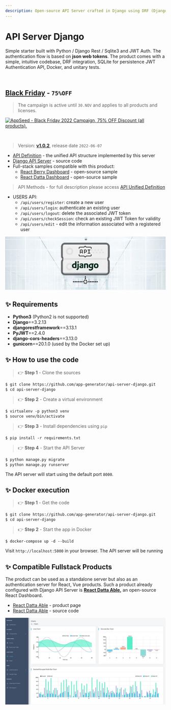 ```yaml
---
description: Open-source API Server crafted in Django using DRF (Django REST Framework)
---
```


# API Server Django

Simple starter built with Python / Django Rest / Sqlite3 and JWT Auth. The authentication flow is based on **json web tokens**. The product comes with a simple, intuitive codebase, DRF integration, SQLite for persistence JWT Authentication API, Docker, and unitary tests.

<br />

## [Black Friday](https://appseed.us/discounts/) - `75%OFF`

> The campaign is active until `30.NOV` and applies to all products and licenses.

[![AppSeed - Black Friday 2022 Campaign, 75% OFF Discount (all products).](https://user-images.githubusercontent.com/51070104/201829599-9fe6bdd7-3f19-46f3-9115-962eeb13bf29.jpg)](https://appseed.us/discounts/)

<br />

> Version: **[v1.0.2](https://github.com/app-generator/api-server-django/releases)**, release date `2022-06-07` 

* [API Definition](api-unified-definition.md) - the unified API structure implemented by this server
* [Django API Server](https://github.com/app-generator/api-server-django) - source code
* Full-stack samples compatible with this product:
  * [React Berry Dashboard](https://github.com/app-generator/react-berry-admin-template) - open-source sample
  * [React Datta Dashboard](https://github.com/app-generator/react-datta-able-dashboard) - open-source sample

> API Methods - for full description please access [API Unified Definition](api-unified-definition.md)

* USERS API:
  * `/api/users/register`: create a new user
  * `/api/users/login`: authenticate an existing user
  * `/api/users/logout`: delete the associated JWT token
  * `/api/users/checkSession`: check an existing JWT Token for validity
  * `/api/users/edit` - edit the information associated with a registered user

![Django API Server - Open-source Product.](../../.gitbook/assets/api-cover-django-xs.jpg)


## ✨ Requirements

* **Python3** (Python2 is not supported)
* **Django**==3.2.13
* **djangorestframework**==3.13.1
* **PyJWT**==2.4.0
* **django-cors-headers**==3.13.0
* **gunicorn**==20.1.0 (used by the Docker set up)


## ✨ How to use the code

> 👉 **Step 1** - Clone the sources

```
$ git clone https://github.com/app-generator/api-server-django.git
$ cd api-server-django
```

> 👉 **Step 2** - Create a virtual environment

```
$ virtualenv -p python3 venv
$ source venv/bin/activate
```

> 👉 **Step 3** - Install dependencies using `pip`

```
$ pip install -r requirements.txt
```

> 👉 **Step 4** - Start the API Server

```
$ python manage.py migrate
$ python manage.py runserver
```

The API server will start using the default port `8000`.


## ✨ **Docker execution**

> 👉 **Step 1** - Get the code

```
$ git clone https://github.com/app-generator/api-server-django.git
$ cd api-server-django
```

> 👉 **Step 2** - Start the app in Docker

```
$ docker-compose up -d --build
```

Visit `http://localhost:5000` in your browser. The API server will be running


## ✨ Compatible Fullstack Products

The product can be used as a standalone server but also as an authentication server for React, Vue products. Such a product already configured with Django API Server is [**React Datta Able**](https://appseed.us/product/datta-able/api-server-nodejs/react/)**,** an open-source React Dashboard.

* [React Datta Able](https://appseed.us/product/datta-able/api-server-nodejs/react/) - product page
* [React Datta Able](https://github.com/app-generator/react-datta-able-dashboard) - source code

![React Datta Able - Open-Source Dashboard](../../.gitbook/assets/react-datta-able-cover.jpg)
